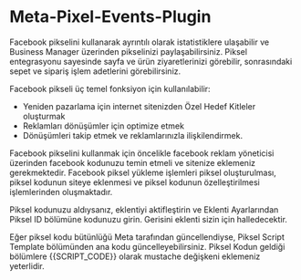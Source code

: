 # Meta-Pixel-Events-Plugin
Facebook pikselini kullanarak ayrıntılı olarak istatistiklere ulaşabilir ve Business Manager üzerinden pikselinizi paylaşabilirsiniz. Piksel entegrasyonu sayesinde sayfa ve ürün ziyaretlerinizi görebilir, sonrasındaki sepet ve sipariş işlem adetlerini görebilirsiniz.

Facebook pikseli üç temel fonksiyon için kullanılabilir:
* Yeniden pazarlama için internet sitenizden Özel Hedef Kitleler oluşturmak
* Reklamları dönüşümler için optimize etmek
* Dönüşümleri takip etmek ve reklamlarınızla ilişkilendirmek.

Facebook pikselini kullanmak için öncelikle facebook reklam yöneticisi üzerinden facebook kodunuzu temin etmeli ve sitenize eklemeniz gerekmektedir. Facebook piksel yükleme işlemleri piksel oluşturulması, piksel kodunun siteye eklenmesi ve piksel kodunun özelleştirilmesi işlemlerinden oluşmaktadır.

Piksel kodunuzu aldıysanız, eklentiyi aktifleştirin ve Eklenti Ayarlarından Piksel ID bölümüne kodunuzu girin. Gerisini eklenti sizin için halledecektir.

Eğer piksel kodu bütünlüğü Meta tarafından güncellendiyse, Piksel Script Template bölümünden ana kodu güncelleyebilirsiniz. Piksel Kodun geldiği bölümlere {{SCRIPT_CODE}} olarak mustache değişkeni eklemeniz yeterlidir.